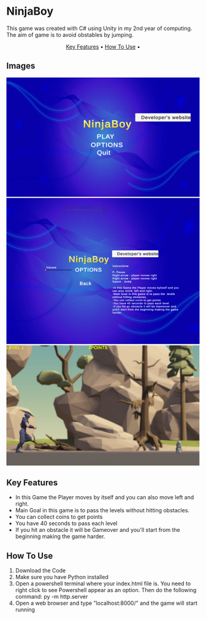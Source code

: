 # NinjaBoy
 This game was created with C# using Unity in my 2nd year of computing. The aim of game is to avoid obstables by jumping. 


<p align="center">
  <a href="#key-features">Key Features</a> •
  <a href="#how-to-use">How To Use</a> •
  
</p>

## Images

![Menu](https://github.com/B00138946/NinjaBoy-2nd-year-Game/blob/89a6d8e430551e874abfcce80d8798c914910a3a/1.png "Menu")
![Menu Options](https://github.com/B00138946/NinjaBoy-2nd-year-Game/blob/89a6d8e430551e874abfcce80d8798c914910a3a/2.png "Menu Options")
![GamePlay](https://github.com/B00138946/NinjaBoy-2nd-year-Game/blob/89a6d8e430551e874abfcce80d8798c914910a3a/3.png "Third Image")



## Key Features

* In this Game the Player moves by itself and you
can also move left and right.
* Main Goal in this game is to pass the levels
without hitting obstacles.
* You can collect coins to get points
* You have 40 seconds to pass each level
* If you hit an obstacle it will be Gameover and
you'll start from the beginning making the game
harder.

## How To Use

1. Download the Code
2. Make sure you have Python installed
3. Open a powershell terminal where your index.html file is. You need to right click to see Powershell appear as an option. Then do the following command: py -m http.server
4. Open a web browser and type "localhost:8000/" and the game will start running


